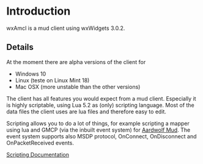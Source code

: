 # Introduction #

wxAmcl is a mud client using wxWidgets 3.0.2.


## Details ##

At the moment there are alpha versions of the client for

  * Windows 10
  * Linux (teste on Linux Mint 18)
  * Mac OSX (more unstable than the other versions)

The client has all features you would expect from a mud client.
Especially it is highly scriptable, using Lua 5.2 as (only) scripting language.
Most of the data files the client uses are lua files and therefore easy to edit.

Scripting allows you to do a lot of things, for example scripting a mapper using lua and GMCP (via the inbuilt event system) for [Aardwolf Mud](http://aardwolf.com).
The event system supports also MSDP protocol, OnConnect, OnDisconnect and OnPacketReceived events.

[Scripting Documentation](ScriptingDocs.md)

